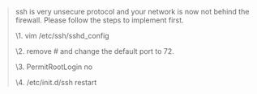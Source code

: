 > ssh is very unsecure protocol and your network is now not behind the firewall. Please follow the steps to implement first.
>
>  
>
> \1. vim /etc/ssh/sshd_config
>
> \2. remove # and change the default port to 72.
>
> \3. PermitRootLogin no
>
> \4. /etc/init.d/ssh restart